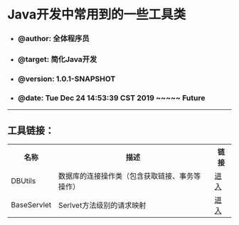 <h1>Java开发中常用到的一些工具类</h1>
<ul>
	<li><h3>@author: 全体程序员</h3></li>
	<li><h3>@target: 简化Java开发</h3></li>
	<li><h3>@version: 1.0.1-SNAPSHOT</h3></li>
	<li><h3>@date: Tue Dec 24 14:53:39 CST 2019 ~~~~~ Future</h3></li>
</ul><hr/>

<h2>工具链接：</h2>
	<table>
		<tr>
			<th>名称</th>
			<th>描述</th>
			<th>链接</th>
		</tr>
		<tr>
			<td>DBUtils</td>
			<td>数据库的连接操作类（包含获取链接、事务等操作）</td>
			<td><a href="https://github.com/XDD288/commons/tree/master/src/main/java/cn/xdd/utils/DBUtils.java">进入</a></td>
		</tr>
		<tr>
			<td>BaseServlet</td>
			<td>Serlvet方法级别的请求映射</td>
			<td><a href="https://github.com/XDD288/commons/tree/master/src/main/java/cn/xdd/utils/servlet">进入</a></td>
		</tr>
	</table>
	
